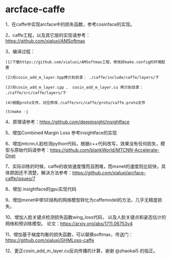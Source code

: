 # arcface-caffe

1、在caffe中实现arcface中的损失函数，参考cosinface的实现。

2、caffe工程，以及其它层的实现请参考：https://github.com/xialuxi/AMSoftmax

3、编译过程：

    (1)下载https://github.com/xialuxi/AMSoftmax工程，修改好make.config的环境配置
    
    (2)将cosin_add_m_layer.hpp拷贝到目录： ./caffe/include/caffe/layers/下
    
    (3)将cosin_add_m_layer.cpp 、 cosin_add_m_layer.cu 拷贝到目录： ./caffe/src/caffe/layers/下
    
    (4)根据proto文件，对应修改./caffe/src/caffe/proto/caffe.proto文件
    
    (5)make -j

4、原理请参考：https://github.com/deepinsight/insightface

5、增加Combined Margin Loss 参考insightface的实现

6、增加mtcnn人脸检测python代码，根据c++代码改写，效果没有任何损失，模型与原始代码请参考：https://github.com/blankWorld/MTCNN-Accelerate-Onet

7、实际训练的时候，caffe的收敛速度慢而且困难，而mxnet的速度则比较快，具体原因还不清楚，解决方法参考：https://github.com/xialuxi/arcface-caffe/issues/7

8、增加 insightface的gpu实现代码

9、增加mxnet中带SE结构的网络模型转化为caffemodel的方法，几乎无精度损失。

10、增加人脸关键点检测损失函数wing_loss代码， 以及人脸关键点和姿态估计的网络和预训练模型。
    论文：https://arxiv.org/abs/1711.06753v4
    
    
11、增加基于梯度均衡的损失函数，可以替换softmax，传送门：https://github.com/xialuxi/GHMLoss-caffe

12、更正cosin_add_m_layer.cu反向传播的计算，谢谢 @zhaokai5 的指正。

